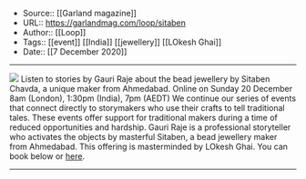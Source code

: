 ﻿
  * Source:: [[Garland magazine]]
  * URL:: https://garlandmag.com/loop/sitaben
  * Author:: [[Loop]]
  * Tags:: [[event]] [[India]] [[jewellery]] [[LOkesh Ghai]]
  * Date:: [[7 December 2020]]


* * *
[![](https://garlandmag.com/wp-content/uploads/2020/12/sitaben-event-1.jpg)](https://garlandmag.com/wp-content/uploads/2020/12/sitaben-event-1.jpg)
Listen to stories by Gauri Raje about the bead jewellery by Sitaben Chavda, a unique maker from Ahmedabad.
Online on Sunday 20 December 8am (London), 1:30pm (India), 7pm (AEDT)
We continue our series of events that connect directly to storymakers who use their crafts to tell traditional tales. These events offer support for traditional makers during a time of reduced opportunities and hardship. Gauri Raje is a professional storyteller who activates the objects by masterful Sitaben, a bead jewellery maker from Ahmedabad. This offering is masterminded by LOkesh Ghai. You can book below or [here](https://www.eventbrite.com.au/e/the-heart-of-the-necklace-a-reverse-sleeping-beauty-story-tickets-131817235901).
* * *
